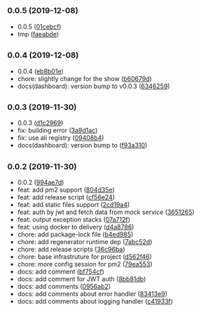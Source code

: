 ## <small>0.0.5 (2019-12-08)</small>

* 0.0.5 ([01cebcf](https://github.com/VanMess/node-bff-example/commit/01cebcf))
* tmp ([faeabde](https://github.com/VanMess/node-bff-example/commit/faeabde))



## <small>0.0.4 (2019-12-08)</small>

* 0.0.4 ([eb8b01e](https://github.com/VanMess/node-bff-example/commit/eb8b01e))
* chore: slightly change for the show ([b60679d](https://github.com/VanMess/node-bff-example/commit/b60679d))
* docs(dashboard): version bump to v0.0.3 ([6346259](https://github.com/VanMess/node-bff-example/commit/6346259))



## <small>0.0.3 (2019-11-30)</small>

* 0.0.3 ([d1c2969](https://github.com/VanMess/node-bff-example/commit/d1c2969))
* fix: building error ([3a9d1ac](https://github.com/VanMess/node-bff-example/commit/3a9d1ac))
* fix: use ali registry ([09408b4](https://github.com/VanMess/node-bff-example/commit/09408b4))
* docs(dashboard): version bump to ([f93a310](https://github.com/VanMess/node-bff-example/commit/f93a310))



## <small>0.0.2 (2019-11-30)</small>

* 0.0.2 ([994ae7d](https://github.com/VanMess/node-bff-example/commit/994ae7d))
* feat: add pm2 support ([804d35e](https://github.com/VanMess/node-bff-example/commit/804d35e))
* feat: add release script ([cf56e24](https://github.com/VanMess/node-bff-example/commit/cf56e24))
* feat: add static files support ([2cd19a4](https://github.com/VanMess/node-bff-example/commit/2cd19a4))
* feat: auth by jwt and fetch data from mock service ([3651265](https://github.com/VanMess/node-bff-example/commit/3651265))
* feat: output exception stacks ([07a712f](https://github.com/VanMess/node-bff-example/commit/07a712f))
* feat: using docker to delivery ([d4a8786](https://github.com/VanMess/node-bff-example/commit/d4a8786))
* chore: add package-lock file ([b4ed985](https://github.com/VanMess/node-bff-example/commit/b4ed985))
* chore: add regenerator runtime dep ([7abc52d](https://github.com/VanMess/node-bff-example/commit/7abc52d))
* chore: add release scripts ([36c96ba](https://github.com/VanMess/node-bff-example/commit/36c96ba))
* chore: base infrastruture for project ([d562f46](https://github.com/VanMess/node-bff-example/commit/d562f46))
* chore: more config session for pm2 ([79ea553](https://github.com/VanMess/node-bff-example/commit/79ea553))
* docs: add comment ([bf754cf](https://github.com/VanMess/node-bff-example/commit/bf754cf))
* docs: add comment for JWT auth ([8bb81db](https://github.com/VanMess/node-bff-example/commit/8bb81db))
* docs: add comments ([0956ab2](https://github.com/VanMess/node-bff-example/commit/0956ab2))
* docs: add comments about error handler ([83413e9](https://github.com/VanMess/node-bff-example/commit/83413e9))
* docs: add comments about logging handler ([c41933f](https://github.com/VanMess/node-bff-example/commit/c41933f))



